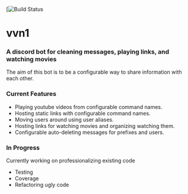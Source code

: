 [![Build Status](https://travis-ci.com/andreweverman/vvn1-ts.svg?token=d54KyybAaqRxeqHK3Bso&branch=main)
# vvn1

### A discord bot for cleaning messages, playing links, and watching movies

The aim of this bot is to be a configurable way to share information with each other.

### Current Features
* Playing youtube videos from configurable command names.
* Hosting static links with configurable command names.
* Moving users around using user aliases.
* Hosting links for watching movies and organizing watching them.
* Configurable auto-deleting messages for prefixes and users.

### In Progress
Currently working on professionalizing existing code 
* Testing
* Coverage
* Refactoring ugly code
